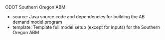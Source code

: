 ODOT Southern Oregon ABM

  - source: Java source code and dependencies for building the AB demand model program
  - template: Template full model setup (except for inputs) for the Southern Oregon ABM
